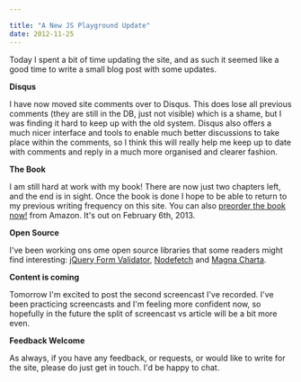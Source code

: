```yaml
---

title: "A New JS Playground Update"
date: 2012-11-25
---
```


Today I spent a bit of time updating the site, and as such it seemed like a good time to write a small blog post with some updates.

**Disqus**

I have now moved site comments over to Disqus. This does lose all previous comments (they are still in the DB, just not visible) which is a shame, but I was finding it hard to keep up with the old system. Disqus also offers a much nicer interface and tools to enable much better discussions to take place within the comments, so I think this will really help me keep up to date with comments and reply in a much more organised and clearer fashion.

**The Book**

I am still hard at work with my book! There are now just two chapters left, and the end is in sight. Once the book is done I hope to be able to return to my previous writing frequency on this site. You can also [preorder the book now!](http://www.amazon.co.uk/Beginning-jQuery-Jack-Franklin/dp/1430249323/ref=sr_1_1?ie=UTF8&qid=1353848521&sr=8-1) from Amazon. It's out on February 6th, 2013.

**Open Source**

I've been working ons ome open source libraries that some readers might find interesting: [jQuery Form Validator](https://github.com/jackfranklin/jQuery-Form-Validator), [Nodefetch](http://github.com/jackfranklin/nodefetch) and [Magna Charta](https://github.com/alphagov/magna-charta).

**Content is coming**

Tomorrow I'm excited to post the second screencast I've recorded. I've been practicing screencasts and I'm feeling more confident now, so hopefully in the future the split of screencast vs article will be a bit more even.

**Feedback Welcome**

As always, if you have any feedback, or requests, or would like to write for the site, please do just get in touch. I'd be happy to chat.
